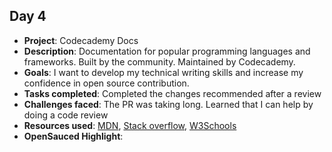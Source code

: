 ## Day 4

- **Project**: Codecademy Docs
- **Description**: Documentation for popular programming languages and frameworks. Built by the community. Maintained by Codecademy.
- **Goals**: I want to develop my technical writing skills and increase my confidence in open source contribution.
- **Tasks completed**: Completed the changes recommended after a review
- **Challenges faced**: The PR was taking long. Learned that I can help by doing a code review
- **Resources used**: [MDN](https://developer.mozilla.org/), [Stack overflow](https://stackoverflow.com/), [W3Schools](https://www.w3schools.com/)
- **OpenSauced Highlight**: 
